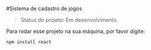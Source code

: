 #Sistema de cadastro de jogos

>Status do projeto: Em desenvolvimento.

Para rodar esse projeto na sua máquina, por favor digite:

```
npm install react
```
